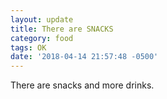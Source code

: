 ```yaml
---
layout: update
title: There are SNACKS
category: food
tags: OK
date: '2018-04-14 21:57:48 -0500'
---
```


There are snacks and more drinks.
